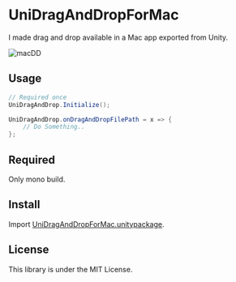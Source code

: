 # UniDragAndDropForMac

I made drag and drop available in a Mac app exported from Unity.

![macDD](https://user-images.githubusercontent.com/144386/90157635-ec8bbd00-ddc8-11ea-94f7-de721cf3e832.gif)


## Usage

```cs
// Required once
UniDragAndDrop.Initialize();

UniDragAndDrop.onDragAndDropFilePath = x => {
    // Do Something..
};
```

## Required

Only mono build.

## Install

Import [UniDragAndDropForMac.unitypackage](https://github.com/baobao/UniDragAndDropForMac/releases).


## License

This library is under the MIT License.
